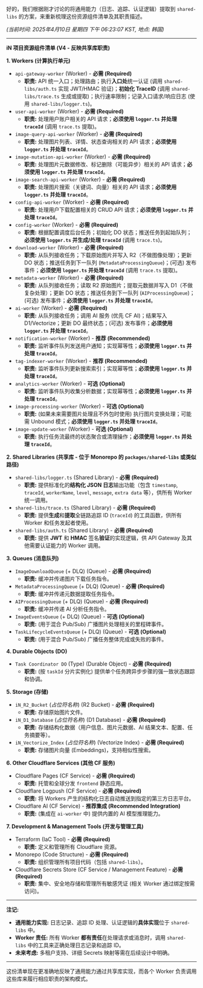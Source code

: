 好的，我们根据刚才讨论的将通用能力（日志、追踪、认证逻辑）提取到 `shared-libs` 的方案，来重新梳理这份资源组件清单及其职责描述。

*(当前时间: 2025年4月10日 星期四 下午 06:23:07 KST, 地点: 韩国)*

---

**iN 项目资源组件清单 (V4 - 反映共享库职责)**

**1. Workers (计算执行单元)**

* `api-gateway-worker` (Worker) - **必需 (Required)**
    * **职责:** API 统一入口；处理路由；执行**入口处**统一认证 (调用 `shared-libs/auth.ts` 实现 JWT/HMAC 验证)；**初始化 TraceID** (调用 `shared-libs/trace.ts` 生成或提取)；执行速率限制；记录入口请求/响应日志 (使用 `shared-libs/logger.ts`)。
* `user-api-worker` (Worker) - **必需 (Required)**
    * **职责:** 处理用户账户相关的 API 请求；**必须使用 `logger.ts` 并处理 `traceId`** (调用 `trace.ts` 提取)。
* `image-query-api-worker` (Worker) - **必需 (Required)**
    * **职责:** 处理图片列表、详情、状态查询相关的 API 请求；**必须使用 `logger.ts` 并处理 `traceId`**。
* `image-mutation-api-worker` (Worker) - **必需 (Required)**
    * **职责:** 处理图片元数据修改、标记删除（可能异步）相关的 API 请求；**必须使用 `logger.ts` 并处理 `traceId`**。
* `image-search-api-worker` (Worker) - **必需 (Required)**
    * **职责:** 处理图片搜索（关键词、向量）相关的 API 请求；**必须使用 `logger.ts` 并处理 `traceId`**。
* `config-api-worker` (Worker) - **必需 (Required)**
    * **职责:** 处理用户下载配置相关的 CRUD API 请求；**必须使用 `logger.ts` 并处理 `traceId`**。
* `config-worker` (Worker) - **必需 (Required)**
    * **职责:** 根据配置调度后台任务；初始化 DO 状态；推送任务到起始队列；**必须使用 `logger.ts` 并生成/处理 `traceId`** (调用 `trace.ts`)。
* `download-worker` (Worker) - **必需 (Required)**
    * **职责:** 从队列接收任务；下载原始图片并写入 R2（不做图像处理）；更新 DO 状态；推送任务到下一队列 (`MetadataProcessingQueue`)；(可选) 发布事件；**必须使用 `logger.ts` 并处理 `traceId`** (调用 `trace.ts` 提取)。
* `metadata-worker` (Worker) - **必需 (Required)**
    * **职责:** 从队列接收任务；读取 R2 原始图片；提取元数据并写入 D1（不做复杂处理）；更新 DO 状态；推送任务到下一队列 (`AIProcessingQueue`)；(可选) 发布事件；**必须使用 `logger.ts` 并处理 `traceId`**。
* `ai-worker` (Worker) - **必需 (Required)**
    * **职责:** 从队列接收任务；调用 AI 服务 (优先 CF AI)；结果写入 D1/Vectorize；更新 DO 最终状态；(可选) 发布事件；**必须使用 `logger.ts` 并处理 `traceId`**。
* `notification-worker` (Worker) - **推荐 (Recommended)**
    * **职责:** 监听事件队列发送用户通知；实现幂等性；**必须使用 `logger.ts` 并处理 `traceId`**。
* `tag-indexer-worker` (Worker) - **推荐 (Recommended)**
    * **职责:** 监听事件队列更新搜索索引；实现幂等性；**必须使用 `logger.ts` 并处理 `traceId`**。
* `analytics-worker` (Worker) - **可选 (Optional)**
    * **职责:** 监听事件队列收集分析数据；实现幂等性；**必须使用 `logger.ts` 并处理 `traceId`**。
* `image-processing-worker` (Worker) - **可选 (Optional)**
    * **职责:** (如果未来需要图片处理且不外包时使用) 执行图片变换处理；可能需 Unbound 模式；**必须使用 `logger.ts` 并处理 `traceId`**。
* `image-update-worker` (Worker) - **可选 (Optional)**
    * **职责:** 执行任务流最终的状态聚合或清理操作；**必须使用 `logger.ts` 并处理 `traceId`**。

**2. Shared Libraries (共享库 - 位于 Monorepo 的 `packages/shared-libs` 或类似路径)**

* `shared-libs/logger.ts` (Shared Library) - **必需 (Required)**
    * **职责:** 提供标准化的**结构化 JSON 日志**输出功能（包含 `timestamp`, `traceId`, `workerName`, `level`, `message`, `extra data` 等），供所有 Worker 统一调用。
* `shared-libs/trace.ts` (Shared Library) - **必需 (Required)**
    * **职责:** 提供**生成**和**提取**全链路追踪 ID (`traceId`) 的工具函数，供所有 Worker 和任务发起者使用。
* `shared-libs/auth.ts` (Shared Library) - **必需 (Required)**
    * **职责:** 提供 **JWT** 和 **HMAC** 签名**验证**的实现逻辑，供 API Gateway 及其他需要认证能力的 Worker 调用。

**3. Queues (消息队列)**

* `ImageDownloadQueue` (+ DLQ) (Queue) - **必需 (Required)**
    * **职责:** 缓冲并传递图片下载任务指令。
* `MetadataProcessingQueue` (+ DLQ) (Queue) - **必需 (Required)**
    * **职责:** 缓冲并传递元数据提取任务指令。
* `AIProcessingQueue` (+ DLQ) (Queue) - **必需 (Required)**
    * **职责:** 缓冲并传递 AI 分析任务指令。
* `ImageEventsQueue` (+ DLQ) (Queue) - **可选 (Optional)**
    * **职责:** (用于混合 Pub/Sub) 广播图片处理相关的里程碑事件。
* `TaskLifecycleEventsQueue` (+ DLQ) (Queue) - **可选 (Optional)**
    * **职责:** (用于混合 Pub/Sub) 广播任务整体完成或失败的事件。

**4. Durable Objects (DO)**

* `Task Coordinator DO` (Type) (Durable Object) - **必需 (Required)**
    * **职责:** (按 `taskId` 分片实例化) 提供单个任务跨异步步骤的强一致状态跟踪和协调。

**5. Storage (存储)**

* `iN_R2_Bucket` (*占位符名称*) (R2 Bucket) - **必需 (Required)**
    * **职责:** 存储原始图片文件。
* `iN_D1_Database` (*占位符名称*) (D1 Database) - **必需 (Required)**
    * **职责:** 存储结构化数据（用户信息、图片元数据、AI 结果文本、配置、任务摘要等）。
* `iN_Vectorize_Index` (*占位符名称*) (Vectorize Index) - **必需 (Required)**
    * **职责:** 存储图片向量 (Embeddings)，支持相似性搜索。

**6. Other Cloudflare Services (其他 CF 服务)**

* Cloudflare Pages (CF Service) - **必需 (Required)**
    * **职责:** 托管和全球分发 `frontend` 静态应用。
* Cloudflare Logpush (CF Service) - **必需 (Required)**
    * **职责:** 将 Workers 产生的结构化日志自动推送到指定的第三方日志平台。
* Cloudflare AI (CF Service) - **推荐集成 (Recommended Integration)**
    * **职责:** (集成在 `ai-worker` 中) 提供内置的 AI 模型推理能力。

**7. Development & Management Tools (开发与管理工具)**

* Terraform (IaC Tool) - **必需 (Required)**
    * **职责:** 定义和管理所有 Cloudflare 资源。
* Monorepo (Code Structure) - **必需 (Required)**
    * **职责:** 组织管理所有项目代码（包括 `shared-libs`）。
* Cloudflare Secrets Store (CF Service / Management Feature) - **必需 (Required)**
    * **职责:** 集中、安全地存储和管理所有敏感凭证 (相关 Worker 通过绑定按需访问)。

---

**注记:**

* **通用能力实现:** 日志记录、追踪 ID 处理、认证逻辑的**具体实现**位于 `shared-libs` 中。
* **Worker 责任:** 所有 Worker **都有责任**在处理请求或消息时，调用 `shared-libs` 中的工具来正确处理日志记录和追踪 ID。
* **未来考虑:** 多租户支持、详细 Secrets 映射等需在后续设计中明确。

---

这份清单现在更准确地反映了通用能力通过共享库实现，而各个 Worker 负责调用这些库来履行相应职责的架构模式。